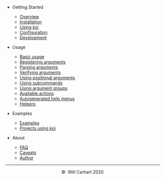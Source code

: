 - Getting Started

  - [Overview](overview.md)
  - [Installation](installation.md)
  - [Using koi](using_koi.md)
  - [Configuration](configuration.md)
  - [Development](development.md)

- Usage

  - [Basic usage](basic_usage.md)
  - [Registering arguments](registering_arguments.md)
  - [Parsing arguments](parsing_arguments.md)
  - [Verifying arguments](verifying_arguments.md)
  - [Using positional arguments](using_positional_arguments.md)
  - [Using subcommands](using_subcommands.md)
  - [Using argument groups](using_argument_groups.md)
  - [Available actions](available_actions.md)
  - [Autogenerated help menus](autogenerated_help_menus.md)
  - [Helpers](helpers.md)

- Examples

  - [Examples](examples.md)
  - [Projects using koi](projects_using_koi.md)

- About
  - [FAQ](faq.md)
  - [Caveats](caveats.md)
  - [Author](author.md)

<hr>
<div style="text-align:center">&copy;&nbsp; Will Carhart 2020</div>
